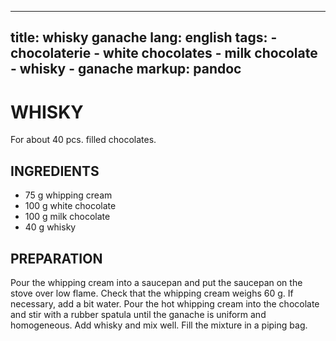 
---
title: whisky ganache
lang: english
tags: 
    - chocolaterie 
    - white chocolates
    - milk chocolate
    - whisky
    - ganache
markup: pandoc
---

# WHISKY

For about 40 pcs. filled chocolates.

## INGREDIENTS


- 75 g whipping cream
- 100 g white chocolate
- 100 g milk chocolate
- 40 g whisky

## PREPARATION

Pour the whipping cream into a saucepan and put the saucepan on the stove over low flame.
Check that the whipping cream weighs 60 g.
If necessary, add a bit water.
Pour the hot whipping cream into the chocolate and stir with a rubber spatula until the ganache is uniform and homogeneous.
Add whisky and mix well.
Fill the mixture in a piping bag.


